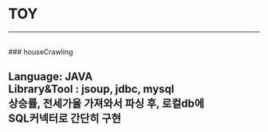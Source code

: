 # TOY

---
<br>
### houseCrawling

**Language**: JAVA <br>
**Library&Tool** : jsoup, jdbc, mysql <br>
상승률, 전세가율 가져와서 파싱 후, 로컬db에  <br>
SQL커넥터로 간단히 구현
<br>
---



